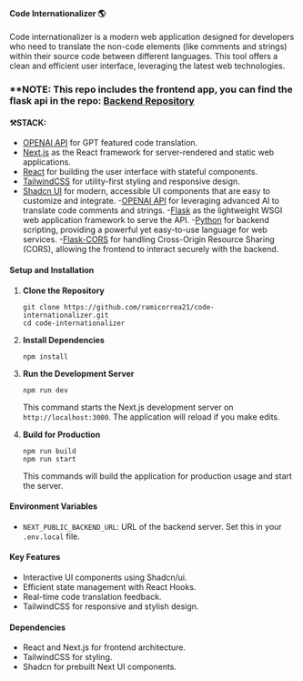 #### **Code Internationalizer 🌎**

Code internationalizer is a modern web application designed for developers who need to translate the non-code elements (like comments and strings) within their source code between different languages. This tool offers a clean and efficient user interface, leveraging the latest web technologies.

### **NOTE: This repo includes the frontend app, you can find the flask api in the repo: <a href='https://github.com/ramicorrea21/internationalizer-rest'>Backend Repository</a>

#### **⚒️STACK**:
- <a href='https://openai.com/blog/openai-api' target='_blank'>OPENAI API</a> for GPT featured code translation.
- <a href='https://nextjs.org/' target='_blank'>Next.js</a> as the React framework for server-rendered and static web applications.
- <a href='https://reactjs.org/' target='_blank'>React</a> for building the user interface with stateful components.
- <a href='https://tailwindcss.com/' target='_blank'>TailwindCSS</a> for utility-first styling and responsive design.
- <a href='https://ui.shadcn.com/' target='_blank'>Shadcn UI</a> for modern, accessible UI components that are easy to customize and integrate.
-<a href='https://openai.com/blog/openai-api' target='_blank'>OPENAI API</a> for leveraging advanced AI to translate code comments and strings.
-<a href='https://flask.palletsprojects.com/' target='_blank'>Flask</a> as the lightweight WSGI web application framework to serve the API.
-<a href='https://www.python.org/' target='_blank'>Python</a> for backend scripting, providing a powerful yet easy-to-use language for web services.
-<a href='https://flask-cors.readthedocs.io/en/latest/' target='_blank'>Flask-CORS</a> for handling Cross-Origin Resource Sharing (CORS), allowing the frontend to interact securely with the backend.


#### **Setup and Installation**

1. **Clone the Repository**
   ```
   git clone https://github.com/ramicorrea21/code-internationalizer.git
   cd code-internationalizer
   ```

2. **Install Dependencies**
   ```
   npm install
   ```

3. **Run the Development Server**
   ```
   npm run dev
   ```
   This command starts the Next.js development server on `http://localhost:3000`. The application will reload if you make edits.

4. **Build for Production**
   ```
   npm run build
   npm run start
   ```
   This commands will build the application for production usage and start the server.

#### **Environment Variables**

- `NEXT_PUBLIC_BACKEND_URL`: URL of the backend server. Set this in your `.env.local` file.

#### **Key Features**

- Interactive UI components using Shadcn/ui.
- Efficient state management with React Hooks.
- Real-time code translation feedback.
- TailwindCSS for responsive and stylish design.

#### **Dependencies**

- React and Next.js for frontend architecture.
- TailwindCSS for styling.
- Shadcn for prebuilt Next UI components.

